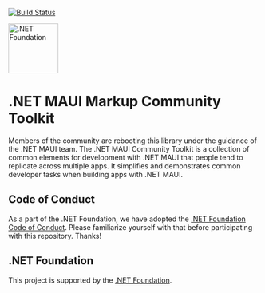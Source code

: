 [![Build Status](https://dev.azure.com/dotnet/CommunityToolkit/_apis/build/status/CommunityToolkit.Maui.Markup?branchName=main)](https://dev.azure.com/dotnet/CommunityToolkit/_build/latest?definitionId=173&branchName=main)

[<img src="https://raw.githubusercontent.com/dotnet-foundation/swag/master/logo/dotnetfoundation_v4.svg" alt=".NET Foundation" width=100>](https://dotnetfoundation.org) 

.NET MAUI Markup Community Toolkit
===========
Members of the community are rebooting this library under the guidance of the .NET MAUI team. The .NET MAUI Community Toolkit is a collection of common elements for development with .NET MAUI that people tend to replicate across multiple apps. It simplifies and demonstrates common developer tasks when building apps with .NET MAUI. 

## Code of Conduct
As a part of the .NET Foundation, we have adopted the [.NET Foundation Code of Conduct](https://dotnetfoundation.org/code-of-conduct). Please familiarize yourself with that before participating with this repository. Thanks!

## .NET Foundation
This project is supported by the [.NET Foundation](https://dotnetfoundation.org).

